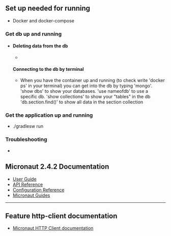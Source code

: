 ## Set up needed for running
- Docker and docker-compose

### Get db up and running
-
  #### Deleting data from the db
  - 
  #### Connecting to the db by terminal
  - When you have the container up and running (to check write 'docker ps' in your terminal) you can get into the db by typing 'mongo'. 
    'show dbs' to show your databases. 
    'use nameofdb' to use a specific db. 
    'show collections' to show your "tables" in the db
    'db.section.find()' to show all data in the section collection
### Get the application up and running
- ./gradlesw run


### Troubleshooting
-

## Micronaut 2.4.2 Documentation

- [User Guide](https://docs.micronaut.io/2.4.2/guide/index.html)
- [API Reference](https://docs.micronaut.io/2.4.2/api/index.html)
- [Configuration Reference](https://docs.micronaut.io/2.4.2/guide/configurationreference.html)
- [Micronaut Guides](https://guides.micronaut.io/index.html)
---

## Feature http-client documentation

- [Micronaut HTTP Client documentation](https://docs.micronaut.io/latest/guide/index.html#httpClient)

